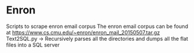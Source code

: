 # Enron
Scripts to scrape enron email corpus
The enron email corpus can be found at https://www.cs.cmu.edu/~enron/enron_mail_20150507.tar.gz
Text2SQL.py -> Recursively parses all the directories and dumps all the flat files into a SQL server
